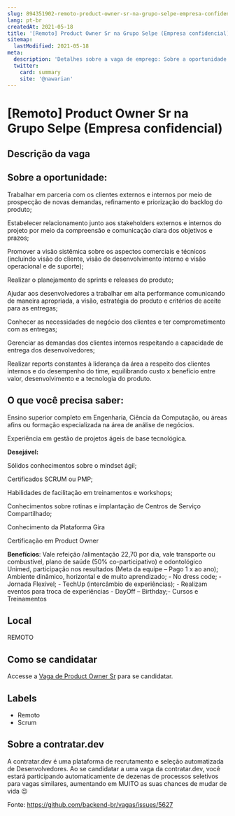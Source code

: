 ```yaml
---
slug: 894351902-remoto-product-owner-sr-na-grupo-selpe-empresa-confidencial
lang: pt-br
createdAt: 2021-05-18
title: '[Remoto] Product Owner Sr na Grupo Selpe (Empresa confidencial) - Vaga de Emprego'
sitemap:
  lastModified: 2021-05-18
meta:
  description: 'Detalhes sobre a vaga de emprego: Sobre a oportunidade: --------------------- Trabalhar em parceria com os clientes externos e internos por meio de prospecção de novas demandas, refinamento e priorização do backlog do produto; Estabelecer relacionamento junto aos stakeholders externos e internos do projeto por meio da compreensão e comunicação clara dos objetivos e prazos; Promover a visão sistêmica sobre os aspectos comerciais e técnicos (incluindo visão do cliente, visão de desenvolvimento interno e visão operacional e de suporte); Realizar o planejamento de sprints e releases do produto; Ajudar aos desenvolvedores a trabalhar em alta performance comunicando de maneira apropriada, a visão, estratégia do produto e critérios de aceite para as entregas; Conhecer as necessidades de negócio dos clientes e ter comprometimento com as entregas; Gerenciar as demandas dos clientes internos respeitando a capacidade de entrega dos desenvolvedores; Realizar reports constantes à liderança da área a respeito dos clientes internos e do desempenho do time, equilibrando custo x benefício entre valor, desenvolvimento e a tecnologia do produto. O que você precisa saber: ------------------------- Ensino superior completo em Engenharia, Ciência da Computação, ou áreas afins ou formação especializada na área de análise de negócios. Experiência em gestão de projetos ágeis de base tecnológica.   **Desejável:** Sólidos conhecimentos sobre o mindset ágil; Certificados SCRUM ou PMP; Habilidades de facilitação em treinamentos e workshops; Conhecimentos sobre rotinas e implantação de Centros de Serviço Compartilhado; Conhecimento da Plataforma Gira Certificação em Product Owner   **Benefícios**: Vale refeição /alimentação 22,70 por dia, vale transporte ou combustível, plano de saúde (50% co-participativo) e odontológico Unimed, participação nos resultados (Meta da equipe – Pago 1 x ao ano); Ambiente dinâmico, horizontal e de muito aprendizado; - No dress code; - Jornada Flexível; - TechUp (intercâmbio de experiências); - Realizam eventos para troca de experiências - DayOff – Birthday;- Cursos e Treinamentos'
  twitter:
    card: summary
    site: '@nawarian'
---
```


# [Remoto] Product Owner Sr na Grupo Selpe (Empresa confidencial)

## Descrição da vaga 
Sobre a oportunidade:
---------------------

Trabalhar em parceria com os clientes externos e internos por meio de prospecção de novas demandas, refinamento e priorização do backlog do produto;

Estabelecer relacionamento junto aos stakeholders externos e internos do projeto por meio da compreensão e comunicação clara dos objetivos e prazos;

Promover a visão sistêmica sobre os aspectos comerciais e técnicos (incluindo visão do cliente, visão de desenvolvimento interno e visão operacional e de suporte);

Realizar o planejamento de sprints e releases do produto;

Ajudar aos desenvolvedores a trabalhar em alta performance comunicando de maneira apropriada, a visão, estratégia do produto e critérios de aceite para as entregas;

Conhecer as necessidades de negócio dos clientes e ter comprometimento com as entregas;

Gerenciar as demandas dos clientes internos respeitando a capacidade de entrega dos desenvolvedores;

Realizar reports constantes à liderança da área a respeito dos clientes internos e do desempenho do time, equilibrando custo x benefício entre valor, desenvolvimento e a tecnologia do produto.

O que você precisa saber:
-------------------------

Ensino superior completo em Engenharia, Ciência da Computação, ou áreas afins ou formação especializada na área de análise de negócios.

Experiência em gestão de projetos ágeis de base tecnológica.

  

**Desejável:**

Sólidos conhecimentos sobre o mindset ágil;

Certificados SCRUM ou PMP;

Habilidades de facilitação em treinamentos e workshops;

Conhecimentos sobre rotinas e implantação de Centros de Serviço Compartilhado;

Conhecimento da Plataforma Gira

Certificação em Product Owner

  

**Benefícios**: Vale refeição /alimentação 22,70 por dia, vale transporte ou combustível, plano de saúde (50% co-participativo) e odontológico Unimed, participação nos resultados (Meta da equipe – Pago 1 x ao ano); Ambiente dinâmico, horizontal e de muito aprendizado; - No dress code; - Jornada Flexível; - TechUp (intercâmbio de experiências); - Realizam eventos para troca de experiências - DayOff – Birthday;- Cursos e Treinamentos
## Local 
REMOTO 
## Como se candidatar 
Accesse a [Vaga de Product Owner Sr](https://vaga.contratar.dev/apply/full/3329fb24-b395-41f8-ade0-b60e572c9cbf) para se candidatar. 
## Labels 
* Remoto 
* Scrum 
## Sobre a contratar.dev 
A contratar.dev é uma plataforma de recrutamento e seleção automatizada de Desenvolvedores. Ao se candidatar a uma vaga da contratar.dev, você estará participando automaticamente de dezenas de processos seletivos para vagas similares, aumentando em MUITO as suas chances de mudar de vida 😉 


Fonte: https://github.com/backend-br/vagas/issues/5627